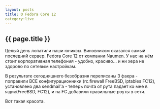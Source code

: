 ```yaml
---
layout: posts
title: О Fedora Core 12 
category:live
---
```

<h2> {{ page.title }} </h2>

Целый день лопатили наши юниксы. Виновником оказался самый последний сервер. Fedora Core 12 от компании Naumen. У нас на нём стоит корпоративная телефония - удобно, красиво... и ни хера не здорово по сетевым настройкам.

В результате сегодняшнего безобразия переписаны 3 фаера - поправили ВСЕ конфигурационники (rc.firewall FreeBSD, iptables FC12), установлено два sendmail'а - теперь почта от рута падает ко мне в ящик(FreeBSD, FC12), и на FC добавили правильные роуты в сети.

Вот такая красота.
